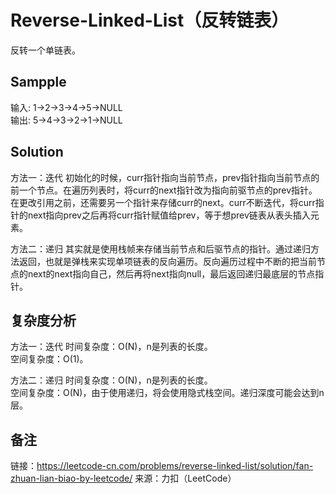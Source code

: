 # Reverse-Linked-List（反转链表）
反转一个单链表。

## Sampple
输入: 1->2->3->4->5->NULL  
输出: 5->4->3->2->1->NULL  

## Solution
方法一：迭代
初始化的时候，curr指针指向当前节点，prev指针指向当前节点的前一个节点。在遍历列表时，将curr的next指针改为指向前驱节点的prev指针。在更改引用之前，还需要另一个指针来存储curr的next。curr不断迭代，将curr指针的next指向prev之后再将curr指针赋值给prev，等于想prev链表从表头插入元素。  

方法二：递归
其实就是使用栈帧来存储当前节点和后驱节点的指针。通过递归方法返回，也就是弹栈来实现单项链表的反向遍历。反向遍历过程中不断的把当前节点的next的next指向自己，然后再将next指向null，最后返回递归最底层的节点指针。  

## 复杂度分析
方法一：迭代
时间复杂度：O(N)，n是列表的长度。    
空间复杂度：O(1)。  

方法二：递归
时间复杂度：O(N)，n是列表的长度。  
空间复杂度：O(N)，由于使用递归，将会使用隐式栈空间。递归深度可能会达到n层。

## 备注
链接：https://leetcode-cn.com/problems/reverse-linked-list/solution/fan-zhuan-lian-biao-by-leetcode/
来源：力扣（LeetCode）

